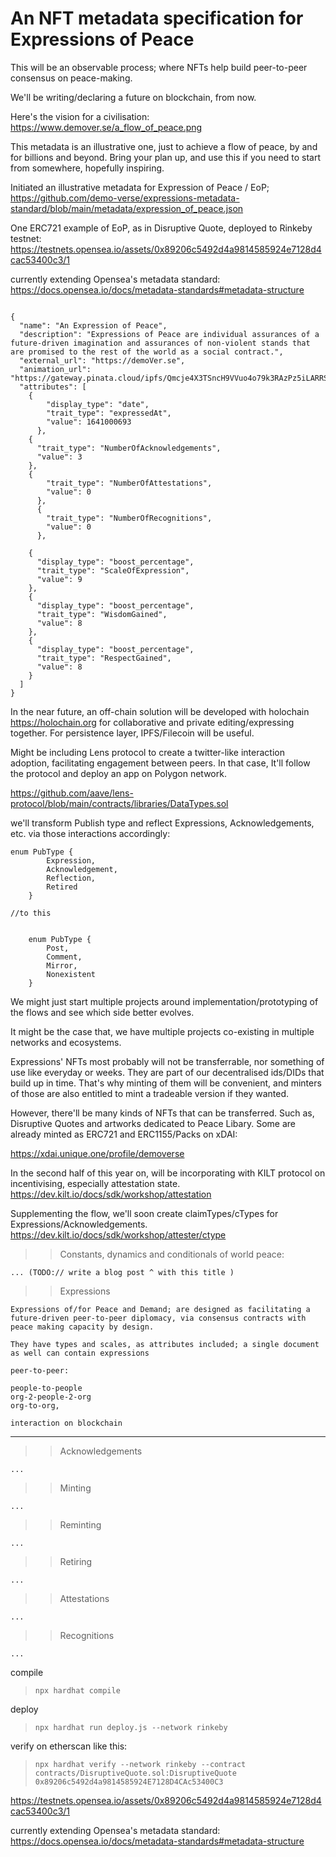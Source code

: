 
# An NFT metadata specification for Expressions of Peace

This will be an observable process; where NFTs help build peer-to-peer consensus on peace-making. 

We'll be writing/declaring a future on blockchain, from now.

Here's the vision for a civilisation:
https://www.demover.se/a_flow_of_peace.png

This metadata is an illustrative one, just to achieve a flow of peace, by and for billions and beyond. Bring your plan up, and use this if you need to start from somewhere, hopefully inspiring.


Initiated an illustrative metadata for Expression of Peace / EoP; 
https://github.com/demo-verse/expressions-metadata-standard/blob/main/metadata/expression_of_peace.json

One ERC721 example of EoP, as in Disruptive Quote, deployed to Rinkeby testnet:
https://testnets.opensea.io/assets/0x89206c5492d4a9814585924e7128d4cac53400c3/1

currently extending Opensea's metadata standard:
https://docs.opensea.io/docs/metadata-standards#metadata-structure


```

{
  "name": "An Expression of Peace",
  "description": "Expressions of Peace are individual assurances of a future-driven imagination and assurances of non-violent stands that are promised to the rest of the world as a social contract.",
  "external_url": "https://demoVer.se",
  "animation_url": "https://gateway.pinata.cloud/ipfs/Qmcje4X3TSncH9VVuo4o79k3RAzPz5iLARRSP4xJfL6cY9",
  "attributes": [
    {
        "display_type": "date", 
        "trait_type": "expressedAt", 
        "value": 1641000693
      },
    {
      "trait_type": "NumberOfAcknowledgements",
      "value": 3
    },
    {
        "trait_type": "NumberOfAttestations",
        "value": 0
      },
      {
        "trait_type": "NumberOfRecognitions",
        "value": 0
      },
    
    {
      "display_type": "boost_percentage",
      "trait_type": "ScaleOfExpression",
      "value": 9
    },
    {
      "display_type": "boost_percentage",
      "trait_type": "WisdomGained",
      "value": 8
    },
    {
      "display_type": "boost_percentage",
      "trait_type": "RespectGained",
      "value": 8
    }
  ]
}

```

In the near future, an off-chain solution will be developed with holochain https://holochain.org for collaborative and private editing/expressing together. For persistence layer, IPFS/Filecoin will be useful. 

Might be including Lens protocol to create a twitter-like interaction adoption, facilitating engagement between peers. In that case,  It'll follow the protocol and deploy an app on Polygon network.

https://github.com/aave/lens-protocol/blob/main/contracts/libraries/DataTypes.sol

we'll transform Publish type and reflect Expressions, Acknowledgements, etc. via those interactions accordingly:

```
enum PubType {
        Expression,
        Acknowledgement,
        Reflection,
        Retired
    } 
    
//to this


    enum PubType {
        Post,
        Comment,
        Mirror,
        Nonexistent
    }

```

We might just start multiple projects around implementation/prototyping of the flows and see which side better evolves. 

It might be the case that, we have multiple projects co-existing in multiple networks and ecosystems. 

Expressions' NFTs most probably will not be transferrable,  nor something of use like everyday or weeks.
They are part of our decentralised ids/DIDs that build up in time. That's why minting of them will be convenient, and minters of those are also entitled to mint a tradeable version if they wanted. 

However, there'll be many kinds of NFTs that can be transferred. Such as, Disruptive Quotes and artworks dedicated to Peace Libary. 
Some are already minted as ERC721 and ERC1155/Packs on xDAI:

https://xdai.unique.one/profile/demoverse


In the second half of this year on, will be incorporating with KILT protocol on incentivising, especially attestation state.
https://dev.kilt.io/docs/sdk/workshop/attestation 

Supplementing the flow, we'll soon create claimTypes/cTypes for Expressions/Acknowledgements.
https://dev.kilt.io/docs/sdk/workshop/attester/ctype 


>> Constants, dynamics and conditionals of world peace:

```
... (TODO:// write a blog post ^ with this title )
```




>> Expressions

```
Expressions of/for Peace and Demand; are designed as facilitating a future-driven peer-to-peer diplomacy, via consensus contracts with peace making capacity by design.

They have types and scales, as attributes included; a single document as well can contain expressions 

peer-to-peer:

people-to-people
org-2-people-2-org 
org-to-org, 

interaction on blockchain
```
---
>> Acknowledgements
```
...
```

>> Minting
```
...
```

>> Reminting 
```
...
```

>> Retiring
```
...
```

>> Attestations
```
...
```

>> Recognitions
```
...
```




compile
> `npx hardhat compile`

deploy

>`npx hardhat run deploy.js --network rinkeby`

verify on etherscan like this:
> ```npx hardhat verify --network rinkeby --contract contracts/DisruptiveQuote.sol:DisruptiveQuote 0x89206c5492d4a9814585924E7128D4CAc53400C3```

https://testnets.opensea.io/assets/0x89206c5492d4a9814585924e7128d4cac53400c3/1




currently extending Opensea's metadata standard:
https://docs.opensea.io/docs/metadata-standards#metadata-structure


